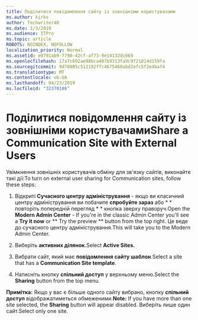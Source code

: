 ```yaml
---
title: Поділитися повідомлення сайту із зовнішніми користувачами
ms.author: kirks
author: Techwriter40
ms.date: 1/3/2019
ms.audience: ITPro
ms.topic: article
ROBOTS: NOINDEX, NOFOLLOW
localization_priority: Normal
ms.assetid: e0701ab9-7798-42cf-af73-9e14132dc669
ms.openlocfilehash: 17a7c692ae98bca407b9313fa9c9f21014d159fa
ms.sourcegitcommit: 9d78905c512192ffc4675468abd2efc5f2e4baf4
ms.translationtype: MT
ms.contentlocale: uk-UA
ms.lasthandoff: 04/23/2019
ms.locfileid: "32370186"
---
```

# <a name="share-a-communication-site-with-external-users"></a><span data-ttu-id="c1f73-102">Поділитися повідомлення сайту із зовнішніми користувачами</span><span class="sxs-lookup"><span data-stu-id="c1f73-102">Share a Communication Site with External Users</span></span>

<span data-ttu-id="c1f73-103">Увімкнення зовнішніх користувачів обміну для зв'язку сайтів, виконайте такі дії:</span><span class="sxs-lookup"><span data-stu-id="c1f73-103">To turn on external user sharing for Communication sites, follow these steps:</span></span> 
  
1. <span data-ttu-id="c1f73-104">Відкриті **Сучасного центру адміністрування** - якщо ви класичний центру адміністрування ви побачите **спробуйте зараз** або \* \* повторіть попередній перегляд \* \* кнопка зверху праворуч.</span><span class="sxs-lookup"><span data-stu-id="c1f73-104">Open the **Modern Admin Center** - If you're in the classic Admin Center you'll see a **Try it now** or \*\* Try the preview \*\* button from the top right.</span></span> <span data-ttu-id="c1f73-105">Це веде до сучасного центру адміністрування.</span><span class="sxs-lookup"><span data-stu-id="c1f73-105">This will take you to the Modern Admin Center.</span></span> 
  
2. <span data-ttu-id="c1f73-106">Виберіть **активних ділянок.**</span><span class="sxs-lookup"><span data-stu-id="c1f73-106">Select **Active Sites.**</span></span>
  
3. <span data-ttu-id="c1f73-107">Вибрати сайт, який має **повідомлення сайту шаблон**.</span><span class="sxs-lookup"><span data-stu-id="c1f73-107">Select a site that has a **Communication Site template**.</span></span> 
  
4. <span data-ttu-id="c1f73-108">Натисніть кнопку **спільний доступ** у верхньому меню.</span><span class="sxs-lookup"><span data-stu-id="c1f73-108">Select the **Sharing** button from the top menu.</span></span> 
  
 <span data-ttu-id="c1f73-109">**Примітка:** Якщо у вас є більше одного сайту вибрано, кнопку **спільний доступ** відображатиметься обмеженими.</span><span class="sxs-lookup"><span data-stu-id="c1f73-109">**Note:** If you have more than one site selected, the **Sharing** button will appear disabled.</span></span> <span data-ttu-id="c1f73-110">Виберіть лише один сайт.</span><span class="sxs-lookup"><span data-stu-id="c1f73-110">Select only one site.</span></span> 
  

